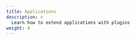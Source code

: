 ```yaml
---
title: Applications
description: >
  Learn how to extend applications with plugins
weight: 4
---
```

